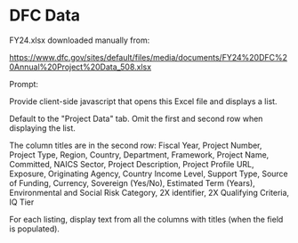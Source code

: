 # DFC Data

FY24.xlsx downloaded manually from:

https://www.dfc.gov/sites/default/files/media/documents/FY24%20DFC%20Annual%20Project%20Data_508.xlsx

Prompt:

Provide client-side javascript that opens this Excel file and displays a list.

Default to the "Project Data" tab.
Omit the first and second row when displaying the list.

The column titles are in the second row: Fiscal Year, Project Number, Project Type, Region, Country, Department, Framework, Project Name, Committed, NAICS Sector, Project Description, Project Profile URL, Exposure, Originating Agency, Country Income Level, Support Type, Source of Funding, Currency, Sovereign (Yes/No), Estimated Term (Years), Environmental and Social Risk Category, 2X identifier, 2X Qualifying Criteria, IQ Tier

For each listing, display text from all the columns with titles (when the field is populated). 
